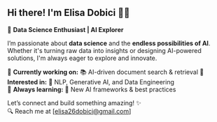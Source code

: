 ##  Hi there! I'm Elisa Dobici 👩‍💻

🚀 **Data Science Enthusiast | AI Explorer**  

I’m passionate about **data science** and the **endless possibilities of AI**. Whether it's turning raw data into insights or designing AI-powered solutions, I'm always eager to explore and innovate.  

🔹 **Currently working on:** 📚 AI-driven document search & retrieval 
🔹 **Interested in:** 🤖 NLP, Generative AI, and Data Engineering  
🔹 **Always learning:** 🧠 New AI frameworks & best practices  

Let’s connect and build something amazing! ✨  
🔍 Reach me at [elisa26dobici@gmail.com] 
